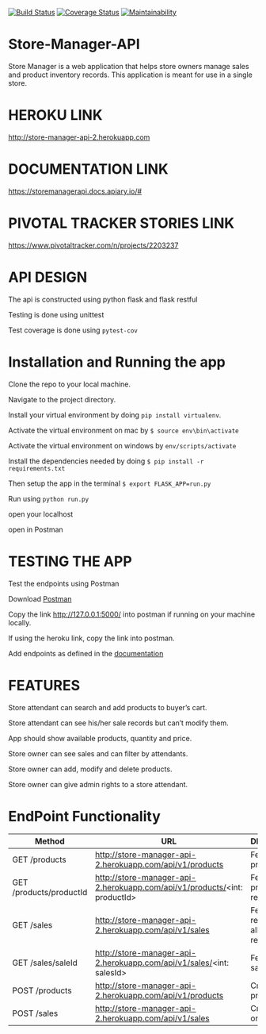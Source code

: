 [![Build Status](https://travis-ci.org/Paulstar200/Store-Manager-API.svg?branch=ch-code-refactor-161366157)](https://travis-ci.org/Paulstar200/Store-Manager-API)
[![Coverage Status](https://coveralls.io/repos/github/Paulstar200/Store-Manager-API/badge.svg)](https://coveralls.io/github/Paulstar200/Store-Manager-API)
[![Maintainability](https://api.codeclimate.com/v1/badges/1ab011fd725c3486efd1/maintainability)](https://codeclimate.com/github/Paulstar200/Store-Manager-API/maintainability)

# Store-Manager-API

Store Manager is a web application that helps store owners manage sales and product inventory records. This application is meant for use in a single store.

# HEROKU LINK
http://store-manager-api-2.herokuapp.com


# DOCUMENTATION LINK
https://storemanagerapi.docs.apiary.io/#


# PIVOTAL TRACKER STORIES LINK
https://www.pivotaltracker.com/n/projects/2203237



# API DESIGN

The api is constructed using python flask and flask restful

Testing is done using unittest

Test coverage is done using `pytest-cov`


# Installation and Running the app

Clone the repo to your local machine.

Navigate to the project directory.

Install your virtual environment by doing `pip install virtualenv`.

Activate the virtual environment on mac by `$ source env\bin\activate`

Activate the virtual environment on windows by `env/scripts/activate`

Install the dependencies needed by doing `$ pip install -r requirements.txt`

Then setup the app in the terminal `$ export FLASK_APP=run.py`

Run using `python run.py`

open your localhost

open in Postman


# TESTING THE APP

Test the endpoints using Postman

Download [Postman](https://www.getpostman.com/)

Copy the link http://127.0.0.1:5000/ into postman if running on your machine locally.

If using the heroku link, copy the link into postman.

Add endpoints as defined in the [documentation](https://storemanagerapi.docs.apiary.io/#)


# FEATURES

Store attendant can search and add products to buyer’s cart.

Store attendant can see his/her sale records but can’t modify them.

App should show available products, quantity and price.

Store owner can see sales and can filter by attendants.

Store owner can add, modify and delete products.

Store owner can give admin rights to a store attendant.


# EndPoint Functionality
Method | URL | DESCRIPTION
-------|-----|------------
GET /products| http://store-manager-api-2.herokuapp.com/api/v1/products | Fetch all products
GET /products/productId |http://store-manager-api-2.herokuapp.com/api/v1/products/<int: productId>| Fetch a single product record
GET /sales |http://store-manager-api-2.herokuapp.com/api/v1/sales|Fetch all sale records Get all sale records.
GET /sales/saleId | http://store-manager-api-2.herokuapp.com/api/v1/sales/<int: salesId> | Fetch a single sale record
POST /products|http://store-manager-api-2.herokuapp.com/api/v1/products | Create a product
POST /sales | http://store-manager-api-2.herokuapp.com/api/v1/sales | Create a sale order



